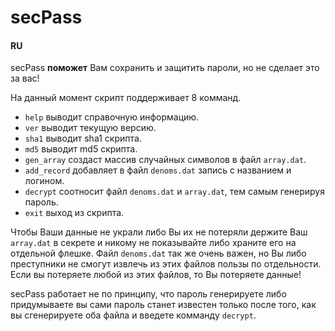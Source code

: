 # secPass

#### RU
secPass __поможет__ Вам сохранить и защитить пароли, но не сделает это за вас!

На данный момент скрипт поддерживает 8 комманд.

* `help` выводит справочную информацию.
* `ver` выводит текущую версию.
* `sha1` выводит sha1 скрипта.
* `md5` выводит md5 скрипта.
* `gen_array` создаст массив случайных символов в файл `array.dat`.
* `add_record` добавляет в файл `denoms.dat` запись с названием и логином.
* `decrypt` соотносит файл `denoms.dat` и `array.dat`, тем самым генерируя пароль.
* `exit` выход из скрипта.

Чтобы Ваши данные не украли либо Вы их не потеряли держите Ваш `array.dat` в секрете и никому не показывайте либо храните его на отдельной флешке. Файл `denoms.dat` так же очень важен, но Вы либо преступники не смогут извлечь из этих файлов пользы по отдельности.
Если вы потеряете любой из этих файлов, то Вы потеряете данные!

secPass работает не по принципу, что пароль генерируете либо придумываете вы сами пароль станет известен только после того, как вы сгенерируете оба файла и введете комманду `decrypt`.